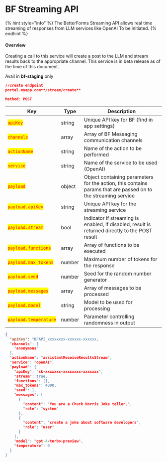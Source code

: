 # BF Streaming API

{% hint style="info" %}
The BetterForms Streaming API allows real time streaming of responses from LLM services like OpenAI To be initiated.
{% endhint %}

#### **Overview**

Creating a call to this service will create a post to the LLM and stream results back to the appropriate channel. This service is in beta release as of the time of this document.

Avail in **bf-staging** only

```json
//create endpoint
portal.myapp.com**/stream/create**

Method: POST
```

| Key                                                   | Type   | Description                                                                                                   |
| ----------------------------------------------------- | ------ | ------------------------------------------------------------------------------------------------------------- |
| <mark style="color:red;">`apiKey`</mark>              | string | Unique API key for BF (find in app settings)                                                                  |
| <mark style="color:red;">`channels`</mark>            | array  | Array of BF Messaging communication channels                                                                  |
| <mark style="color:red;">`actionName`</mark>          | string | Name of the action to be performed                                                                            |
| <mark style="color:red;">`service`</mark>             | string | Name of the service to be used (OpenAI)                                                                       |
| <mark style="color:red;">`payload`</mark>             | object | Object containing parameters for the action, this contains params that are passed on to the streaming service |
| <mark style="color:red;">`payload.apiKey`</mark>      | string | Unique API key for the streaming service                                                                      |
| <mark style="color:red;">`payload.stream`</mark>      | bool   | Indicator if streaming is enabled, if disabled, result is returned directly to the POST result                |
| <mark style="color:red;">`payload.functions`</mark>   | array  | Array of functions to be executed                                                                             |
| <mark style="color:red;">`payload.max_tokens`</mark>  | number | Maximum number of tokens for the response                                                                     |
| <mark style="color:red;">`payload.seed`</mark>        | number | Seed for the random number generator                                                                          |
| <mark style="color:red;">`payload.messages`</mark>    | array  | Array of messages to be processed                                                                             |
| <mark style="color:red;">`payload.model`</mark>       | string | Model to be used for processing                                                                               |
| <mark style="color:red;">`payload.temperature`</mark> | number | Parameter controlling randomness in output                                                                    |

```json
{
  "apiKey": "BFAPI_xxxxxxxx-xxxxxx-xxxxxx,
  "channels": [
    "anonymous"
  ],
  "actionName": "assistantReceiveResultsStream",
  "service": "openAI",
  "payload": {
    "apiKey": "sk-xxxxxxx-xxxxxxxx-xxxxxxx",
    "stream": true,
    "functions": [],
    "max_tokens": 4000,
    "seed": 1,
    "messages": [
      {
        "content": "You are a Chuck Norris Joke teller.",
        "role": "system"
      },
      {
        "content": "create a joke about software developers",
        "role": "user"
      }
    ],
    "model": "gpt-4-turbo-preview",
    "temperature": 0
  }
}
```
